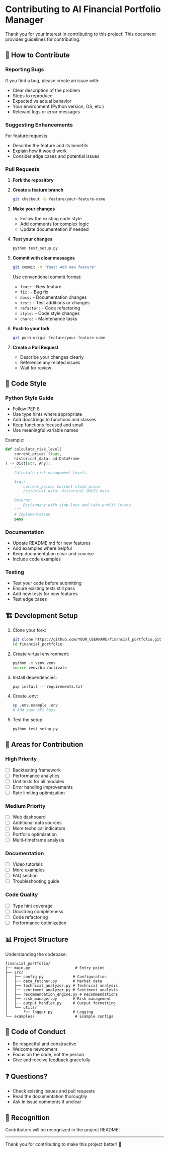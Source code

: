 # Contributing to AI Financial Portfolio Manager

Thank you for your interest in contributing to this project! This document provides guidelines for contributing.

## 🎯 How to Contribute

### Reporting Bugs

If you find a bug, please create an issue with:

- Clear description of the problem
- Steps to reproduce
- Expected vs actual behavior
- Your environment (Python version, OS, etc.)
- Relevant logs or error messages

### Suggesting Enhancements

For feature requests:

- Describe the feature and its benefits
- Explain how it would work
- Consider edge cases and potential issues

### Pull Requests

1. **Fork the repository**
2. **Create a feature branch**

   ```bash
   git checkout -b feature/your-feature-name
   ```

3. **Make your changes**

   - Follow the existing code style
   - Add comments for complex logic
   - Update documentation if needed

4. **Test your changes**

   ```bash
   python test_setup.py
   ```

5. **Commit with clear messages**

   ```bash
   git commit -m "feat: Add new feature"
   ```

   Use conventional commit format:

   - `feat:` - New feature
   - `fix:` - Bug fix
   - `docs:` - Documentation changes
   - `test:` - Test additions or changes
   - `refactor:` - Code refactoring
   - `style:` - Code style changes
   - `chore:` - Maintenance tasks

6. **Push to your fork**

   ```bash
   git push origin feature/your-feature-name
   ```

7. **Create a Pull Request**
   - Describe your changes clearly
   - Reference any related issues
   - Wait for review

## 📝 Code Style

### Python Style Guide

- Follow PEP 8
- Use type hints where appropriate
- Add docstrings to functions and classes
- Keep functions focused and small
- Use meaningful variable names

Example:

```python
def calculate_risk_level(
    current_price: float,
    historical_data: pd.DataFrame
) -> Dict[str, Any]:
    """
    Calculate risk management levels.

    Args:
        current_price: Current stock price
        historical_data: Historical OHLCV data

    Returns:
        Dictionary with stop-loss and take-profit levels
    """
    # Implementation
    pass
```

### Documentation

- Update README.md for new features
- Add examples where helpful
- Keep documentation clear and concise
- Include code examples

### Testing

- Test your code before submitting
- Ensure existing tests still pass
- Add new tests for new features
- Test edge cases

## 🏗️ Development Setup

1. Clone your fork:

   ```bash
   git clone https://github.com/YOUR_USERNAME/financial_portfolio.git
   cd financial_portfolio
   ```

2. Create virtual environment:

   ```bash
   python -m venv venv
   source venv/bin/activate
   ```

3. Install dependencies:

   ```bash
   pip install -r requirements.txt
   ```

4. Create .env:

   ```bash
   cp .env.example .env
   # Add your API keys
   ```

5. Test the setup:
   ```bash
   python test_setup.py
   ```

## 🎨 Areas for Contribution

### High Priority

- [ ] Backtesting framework
- [ ] Performance analytics
- [ ] Unit tests for all modules
- [ ] Error handling improvements
- [ ] Rate limiting optimization

### Medium Priority

- [ ] Web dashboard
- [ ] Additional data sources
- [ ] More technical indicators
- [ ] Portfolio optimization
- [ ] Multi-timeframe analysis

### Documentation

- [ ] Video tutorials
- [ ] More examples
- [ ] FAQ section
- [ ] Troubleshooting guide

### Code Quality

- [ ] Type hint coverage
- [ ] Docstring completeness
- [ ] Code refactoring
- [ ] Performance optimization

## 📊 Project Structure

Understanding the codebase:

```
financial_portfolio/
├── main.py                    # Entry point
├── src/
│   ├── config.py             # Configuration
│   ├── data_fetcher.py       # Market data
│   ├── technical_analyzer.py # Technical analysis
│   ├── sentiment_analyzer.py # Sentiment analysis
│   ├── recommendation_engine.py # Recommendations
│   ├── risk_manager.py       # Risk management
│   ├── output_handler.py     # Output formatting
│   └── utils/
│       └── logger.py         # Logging
└── examples/                  # Example configs
```

## 🤝 Code of Conduct

- Be respectful and constructive
- Welcome newcomers
- Focus on the code, not the person
- Give and receive feedback gracefully

## ❓ Questions?

- Check existing issues and pull requests
- Read the documentation thoroughly
- Ask in issue comments if unclear

## 🙏 Recognition

Contributors will be recognized in the project README!

---

Thank you for contributing to make this project better! 🚀
